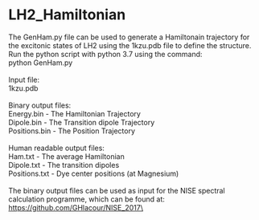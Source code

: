 # LH2_Hamiltonian
The GenHam.py file can be used to generate a Hamiltonain trajectory for the excitonic states of LH2 using the 1kzu.pdb file to define the structure. Run the python script with python 3.7 using the command:\
python GenHam.py\
\
Input file:\
1kzu.pdb\
\
Binary output files:\
Energy.bin - The Hamiltonian Trajectory\
Dipole.bin - The Transition dipole Trajectory\
Positions.bin - The Position Trajectory\
\
Human readable output files:\
Ham.txt - The average Hamiltonian\
Dipole.txt - The transition dipoles\
Positions.txt - Dye center positions (at Magnesium)\
\
The binary output files can be used as input for the NISE spectral calculation programme, which can be found at: https://github.com/GHlacour/NISE_2017\
